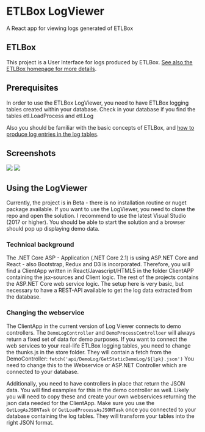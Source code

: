 # ETLBox LogViewer
A React app for viewing logs generated of ETLBox

## ETLBox

This project is a User Interface for logs produced by ETLBox. [See also the ETLBox homepage for more details](http://etlbox.net).

## Prerequisites

In order to use the ETLBox LogViewer, you need to have ETLBox logging tables created within your database. Check in your database if you find the tables etl.LoadProcess and etl.Log

Also you should be familiar with the basic concepts of ETLBox, and [how to produce log entries in the log tables](http://etlbox.net/articles/overview_logging.html).

## Screenshots

<img src="https://github.com/roadrunnerlenny/etlbox/blob/master/docs/images/logviewer_screen1.png" />
<img src="https://github.com/roadrunnerlenny/etlbox/blob/master/docs/images/logviewer_screen2.png" />

## Using the LogViewer

Currently, the project is in Beta - there is no installation routine or nuget package available. If you want to use the LogViewer, 
you need to clone the repo and open the solution. I recommend to use the latest Visual Studio (2017 or higher). 
You should be able to start the solution and a browser should pop up displaying demo data.

### Technical background

The .NET Core ASP - Application (.NET Core 2.1) is using ASP.NET Core and React - also Bootstrap, Redux and D3 is incorporated. Therefore, you will find a ClientApp written in React/Javascript/HTML5 in the folder ClientAPP containing the jsx-sources and Client logic. 
The rest of the projects contains the ASP.NET Core web service logic. The setup here is very basic, but necessary to have a REST-API available to get the log data extracted from the database.

### Changing the webservice

The ClientApp in the current version of Log Viewer connects to demo controllers. The `DemoLogController` and `DemoProcessControlloer` will always return a fixed set of data for demo purposes. If you want to connect the web services to your real-life ETLBox logging tables, you need to change the thunks.js in the store folder.
They will contain a fetch from the DemoController:
`fetch('api/DemoLog/GetStaticDemoLog/${lpk}.json')`
You need to change this to the Webservice or ASP.NET Controller which are connected to your database.

Additionally, you need to have controllers in place that return the JSON data. You will find examples for this in the demo controller as well. Likely you will need to copy these and create your own webservices returning the json data needed for the ClientApp. Make sure you use the `GetLogAsJSONTask` or `GetLoadProcessAsJSONTask` once you connected to your database containing the log tables. They will transform your tables into the right JSON format.  


